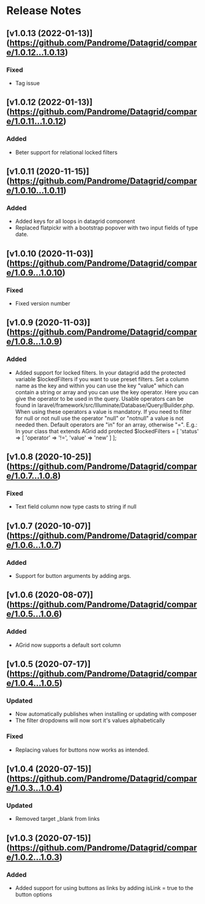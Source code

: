 # Release Notes

## [v1.0.13 (2022-01-13)] (https://github.com/Pandrome/Datagrid/compare/1.0.12...1.0.13)

### Fixed
- Tag issue

## [v1.0.12 (2022-01-13)] (https://github.com/Pandrome/Datagrid/compare/1.0.11...1.0.12)

### Added
- Beter support for relational locked filters

## [v1.0.11 (2020-11-15)] (https://github.com/Pandrome/Datagrid/compare/1.0.10...1.0.11)

### Added
- Added keys for all loops in datagrid component
- Replaced flatpickr with a bootstrap popover with two input fields of type date.

## [v1.0.10 (2020-11-03)] (https://github.com/Pandrome/Datagrid/compare/1.0.9...1.0.10)

### Fixed
- Fixed version number

## [v1.0.9 (2020-11-03)] (https://github.com/Pandrome/Datagrid/compare/1.0.8...1.0.9)

### Added
- Added support for locked filters. In your datagrid add the protected variable $lockedFilters if you want to use preset filters. 
  Set a column name as the key and within you can use the key "value" which can contain a string or array 
  and you can use the key operator. Here you can give the operator to be used in the query. Usable operators can be found in
  laravel/framework/src/Illuminate/Database/Query/Builder.php. When using these operators a value is mandatory.
  If you need to filter for null or not null use the operator "null" or "notnull" a value is not needed then.
  Default operators are "in" for an array, otherwise "=".
  E.g.: In your class that extends AGrid add protected $lockedFilters = [ 'status' => [ 'operator' => '!=', 'value' => 'new' ] ];

## [v1.0.8 (2020-10-25)] (https://github.com/Pandrome/Datagrid/compare/1.0.7...1.0.8)

### Fixed
- Text field column now type casts to string if null

## [v1.0.7 (2020-10-07)] (https://github.com/Pandrome/Datagrid/compare/1.0.6...1.0.7)

### Added
- Support for button arguments by adding args.

## [v1.0.6 (2020-08-07)] (https://github.com/Pandrome/Datagrid/compare/1.0.5...1.0.6)

### Added
- AGrid now supports a default sort column

## [v1.0.5 (2020-07-17)] (https://github.com/Pandrome/Datagrid/compare/1.0.4...1.0.5)

### Updated
- Now automatically publishes when installing or updating with composer
- The filter dropdowns will now sort it's values alphabetically

### Fixed
- Replacing values for buttons now works as intended.

## [v1.0.4 (2020-07-15)] (https://github.com/Pandrome/Datagrid/compare/1.0.3...1.0.4)

### Updated
- Removed target _blank from links

## [v1.0.3 (2020-07-15)] (https://github.com/Pandrome/Datagrid/compare/1.0.2...1.0.3)

### Added
- Added support for using buttons as links by adding isLink = true to the button options